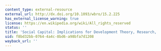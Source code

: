 ```yaml
---
content_type: external-resource
external_url: http://dx.doi.org/10.1093/wbro/15.2.225
has_external_license_warning: true
license: https://en.wikipedia.org/wiki/All_rights_reserved
status: ''
title: 'Social Capital: Implications for Development Theory, Research, and Policy'
uid: f8bd32bb-0764-4a4c-8bd6-a98bfa7d1208
wayback_url: ''
---
```

